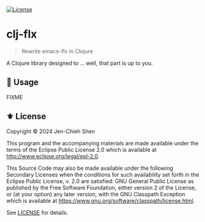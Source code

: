 [![License](https://img.shields.io/badge/License-EPL_2.0-green.svg)](https://opensource.org/licenses/EPL-2.0)

# clj-flx
> Rewrite emacs-flx in Clojure

A Clojure library designed to ... well, that part is up to you.

## 🔨 Usage

FIXME

## ⚜️ License

Copyright © 2024 Jen-Chieh Shen

This program and the accompanying materials are made available under the
terms of the Eclipse Public License 2.0 which is available at
http://www.eclipse.org/legal/epl-2.0.

This Source Code may also be made available under the following Secondary
Licenses when the conditions for such availability set forth in the Eclipse
Public License, v. 2.0 are satisfied: GNU General Public License as published by
the Free Software Foundation, either version 2 of the License, or (at your
option) any later version, with the GNU Classpath Exception which is available
at https://www.gnu.org/software/classpath/license.html.

See [LICENSE](./LICENSE) for details.
